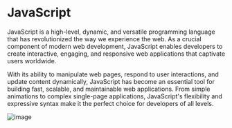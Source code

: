 # JavaScript
JavaScript is a high-level, dynamic, and versatile programming language that has revolutionized the way we experience the web. As a crucial component of modern web development, JavaScript enables developers to create interactive, engaging, and responsive web applications that captivate users worldwide.

With its ability to manipulate web pages, respond to user interactions, and update content dynamically, JavaScript has become an essential tool for building fast, scalable, and maintainable web applications. From simple animations to complex single-page applications, JavaScript's flexibility and expressive syntax make it the perfect choice for developers of all levels.

![image](https://github.com/user-attachments/assets/b21d3264-cd4d-4d6d-89c8-2fbefb0729b1)
